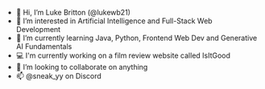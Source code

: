 - 👋 Hi, I’m Luke Britton (@lukewb21)
- 👀 I’m interested in Artificial Intelligence and Full-Stack Web Development
- 🌱 I’m currently learning Java, Python, Frontend Web Dev and Generative AI Fundamentals
- 💻 I'm currently working on a film review website called IsItGood
- 💞️ I’m looking to collaborate on anything
- 📫 @sneak_yy on Discord

<!---
lukewb21/lukewb21 is a ✨ special ✨ repository because its `README.md` (this file) appears on your GitHub profile.
You can click the Preview link to take a look at your changes.
--->

